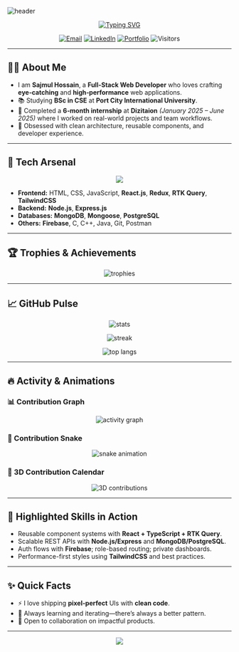<!-- Banner -->
![header](https://capsule-render.vercel.app/api?type=waving&color=0:7F7FD5,50:86A8E7,100:91EAE4&height=220&section=header&text=Sajmul%20Hossain&fontSize=60&fontAlignY=35&animation=fadeIn&desc=Full-Stack%20Web%20Developer%20%7C%20Open-Source%20Enthusiast&descAlignY=55&descAlign=50)

<p align="center">
  <a href="https://github.com/sajmulhossain">
    <img src="https://readme-typing-svg.demolab.com?font=Fira+Code&pause=1000&width=600&lines=Hi%2C+I'm+Sajmul+Hossain+%F0%9F%91%8B;Full-Stack+Web+Developer+%F0%9F%9A%80;I+build+clean%2C+scalable+%26+delightful+web+apps.;Always+learning+%E2%9C%A8+React%2C+Node%2C+DBs" alt="Typing SVG" />
  </a>
</p>

<p align="center">
  <a href="mailto:sajmul1427@gmail.com"><img alt="Email" src="https://img.shields.io/badge/Email-sajmul1427%40gmail.com-red?style=for-the-badge&logo=gmail&logoColor=white"></a>
  <a href="https://linkedin.com/in/sajmulhossain"><img alt="LinkedIn" src="https://img.shields.io/badge/LinkedIn-Sajmul%20Hossain-0A66C2?style=for-the-badge&logo=linkedin&logoColor=white"></a>
  <a href="https://sajmul.com"><img alt="Portfolio" src="https://img.shields.io/badge/Portfolio-sajmul.com-111?style=for-the-badge&logo=vercel&logoColor=white"></a>
  <img alt="Visitors" src="https://komarev.com/ghpvc/?username=sajmulhossain&style=for-the-badge&color=0e75b6">
</p>

---

## 🧑‍💻 About Me

- I am **Sajmul Hossain**, a **Full-Stack Web Developer** who loves crafting **eye‑catching** and **high‑performance** web applications.
- 📚 Studying **BSc in CSE** at **Port City International University**.
- 💼 Completed a **6‑month internship** at **Dizitaion** *(January 2025 – June 2025)* where I worked on real-world projects and team workflows.
- 🚀 Obsessed with clean architecture, reusable components, and developer experience.

---

## 🧰 Tech Arsenal

<p align="center">
  <img src="https://skillicons.dev/icons?i=html,css,js,react,redux,tailwind,nodejs,express,mongodb,mongoose,postgres,firebase,cpp,java,c,git,postman&perline=9" />
</p>

- **Frontend:** HTML, CSS, JavaScript, **React.js**, **Redux**, **RTK Query**, **TailwindCSS**
- **Backend:** **Node.js**, **Express.js**
- **Databases:** **MongoDB**, **Mongoose**, **PostgreSQL**
- **Others:** **Firebase**, C, C++, Java, Git, Postman

---

## 🏆 Trophies & Achievements

<p align="center">
  <img src="https://github-profile-trophy.vercel.app/?username=sajmulhossain&theme=radical&no-frame=true&margin-w=15" alt="trophies" />
</p>

---

## 📈 GitHub Pulse

<p align="center">
  <img src="https://github-readme-stats.vercel.app/api?username=sajmulhossain&show_icons=true&theme=radical" alt="stats" />
</p>
<p align="center">
  <img src="https://github-readme-streak-stats.herokuapp.com?user=sajmulhossain&theme=radical" alt="streak" />
</p>
<p align="center">
  <img src="https://github-readme-stats.vercel.app/api/top-langs/?username=sajmulhossain&layout=compact&theme=radical" alt="top langs" />
</p>

---

## 🔥 Activity & Animations

### 📊 Contribution Graph
<p align="center">
  <img src="https://github-readme-activity-graph.vercel.app/graph?username=sajmulhossain&theme=react-dark&hide_border=true" alt="activity graph" />
</p>

### 🐍 Contribution Snake
<p align="center">
  <img src="https://github.com/sajmulhossain/sajmulhossain/blob/output/github-contribution-grid-snake.svg" alt="snake animation" />
</p>

### 🧊 3D Contribution Calendar
<p align="center">
  <img src="https://github.com/sajmulhossain/sajmulhossain/blob/output/profile-night-rainbow.svg" alt="3D contributions" />
</p>

---

## 🚀 Highlighted Skills in Action
- Reusable component systems with **React + TypeScript + RTK Query**.
- Scalable REST APIs with **Node.js/Express** and **MongoDB/PostgreSQL**.
- Auth flows with **Firebase**; role-based routing; private dashboards.
- Performance-first styles using **TailwindCSS** and best practices.

---

## ✨ Quick Facts
- ⚡ I love shipping **pixel‑perfect** UIs with **clean code**.
- 🌱 Always learning and iterating—there’s always a better pattern.
- 🤝 Open to collaboration on impactful products.

---

<p align="center">
  <img src="https://capsule-render.vercel.app/api?type=waving&color=0:91EAE4,50:86A8E7,100:7F7FD5&height=120&section=footer" />
</p>
